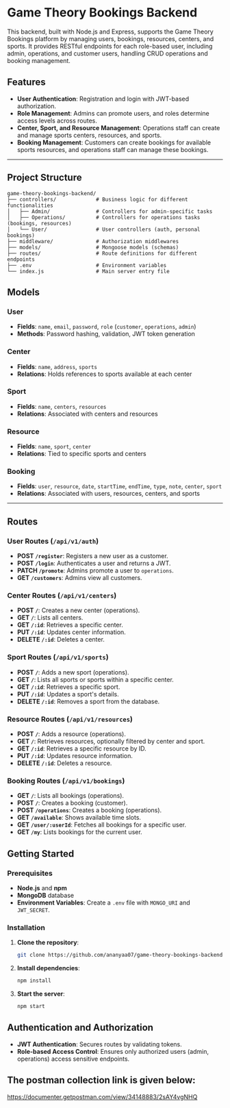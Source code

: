 # Game Theory Bookings Backend

This backend, built with Node.js and Express, supports the Game Theory Bookings platform by managing users, bookings, resources, centers, and sports. It provides RESTful endpoints for each role-based user, including admin, operations, and customer users, handling CRUD operations and booking management.

## Features

- **User Authentication**: Registration and login with JWT-based authorization.
- **Role Management**: Admins can promote users, and roles determine access levels across routes.
- **Center, Sport, and Resource Management**: Operations staff can create and manage sports centers, resources, and sports.
- **Booking Management**: Customers can create bookings for available sports resources, and operations staff can manage these bookings.

---

## Project Structure

```plaintext
game-theory-bookings-backend/
├── controllers/             # Business logic for different functionalities
│   ├── Admin/               # Controllers for admin-specific tasks
│   ├── Operations/          # Controllers for operations tasks (bookings, resources)
│   └── User/                # User controllers (auth, personal bookings)
├── middleware/              # Authorization middlewares
├── models/                  # Mongoose models (schemas)
├── routes/                  # Route definitions for different endpoints
├── .env                     # Environment variables
└── index.js                 # Main server entry file
```

## Models

### User
- **Fields**: `name`, `email`, `password`, `role` (`customer`, `operations`, `admin`)
- **Methods**: Password hashing, validation, JWT token generation

### Center
- **Fields**: `name`, `address`, `sports`
- **Relations**: Holds references to sports available at each center

### Sport
- **Fields**: `name`, `centers`, `resources`
- **Relations**: Associated with centers and resources

### Resource
- **Fields**: `name`, `sport`, `center`
- **Relations**: Tied to specific sports and centers

### Booking
- **Fields**: `user`, `resource`, `date`, `startTime`, `endTime`, `type`, `note`, `center`, `sport`
- **Relations**: Associated with users, resources, centers, and sports

---

## Routes

### User Routes (`/api/v1/auth`)
- **POST `/register`**: Registers a new user as a customer.
- **POST `/login`**: Authenticates a user and returns a JWT.
- **PATCH `/promote`**: Admins promote a user to `operations`.
- **GET `/customers`**: Admins view all customers.

### Center Routes (`/api/v1/centers`)
- **POST `/`**: Creates a new center (operations).
- **GET `/`**: Lists all centers.
- **GET `/:id`**: Retrieves a specific center.
- **PUT `/:id`**: Updates center information.
- **DELETE `/:id`**: Deletes a center.

### Sport Routes (`/api/v1/sports`)
- **POST `/`**: Adds a new sport (operations).
- **GET `/`**: Lists all sports or sports within a specific center.
- **GET `/:id`**: Retrieves a specific sport.
- **PUT `/:id`**: Updates a sport's details.
- **DELETE `/:id`**: Removes a sport from the database.

### Resource Routes (`/api/v1/resources`)
- **POST `/`**: Adds a resource (operations).
- **GET `/`**: Retrieves resources, optionally filtered by center and sport.
- **GET `/:id`**: Retrieves a specific resource by ID.
- **PUT `/:id`**: Updates resource information.
- **DELETE `/:id`**: Deletes a resource.

### Booking Routes (`/api/v1/bookings`)
- **GET `/`**: Lists all bookings (operations).
- **POST `/`**: Creates a booking (customer).
- **POST `/operations`**: Creates a booking (operations).
- **GET `/available`**: Shows available time slots.
- **GET `/user/:userId`**: Fetches all bookings for a specific user.
- **GET `/my`**: Lists bookings for the current user.

## Getting Started

### Prerequisites
- **Node.js** and **npm**
- **MongoDB** database
- **Environment Variables**: Create a `.env` file with `MONGO_URI` and `JWT_SECRET`.

### Installation

1. **Clone the repository**:
   ```bash
   git clone https://github.com/ananyaa07/game-theory-bookings-backend.git
   ```
2. **Install dependencies**:
   ```bash
   npm install
   ```
3. **Start the server**:
   ```bash
   npm start
   ```

## Authentication and Authorization

- **JWT Authentication**: Secures routes by validating tokens.
- **Role-based Access Control**: Ensures only authorized users (admin, operations) access sensitive endpoints.

## The postman collection link is given below:

https://documenter.getpostman.com/view/34148883/2sAY4vgNHQ
